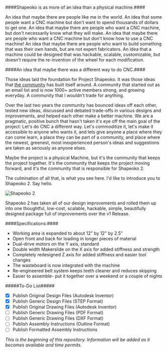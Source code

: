 ####Shapeoko is as more of an idea than a physical machine.####

An idea that maybe there are people like me in the world. An idea that some people want a CNC machine but don't want to spend thousands of dollars to get one. An idea that maybe there are people who want a CNC machine, but don't necessarily know what they will make. An idea that maybe there are people who want a CNC machine but don't know how to use a CNC machine! An idea that maybe there are people who want to build something that was their own hands, but are not expert fabricators. An idea that a machine could be designed that was hackable, scalable, customizable, but doesn't require the re-invention of the wheel for each modification.

####An idea that maybe there was a different way to do CNC.####

Those ideas laid the foundation for Project Shapeoko. It was those ideas that [the community](http://www.shapeoko.com/forum) has built itself around. A community that started out as an email list and is now 1000+ active members strong, and growing everyday. A community that I wouldn't trade for anything.

Over the last two years the community has bounced ideas off each other, tested new ideas, discussed and debated trade-offs in various designs and improvements, and helped each other make a better machine. We are a pragmatic, positive bunch that hasn't taken it's eye off the main goal of the project: Let's do CNC a different way. Let's commoditize it, let's make it accessible to anyone who wants it, and lets give anyone a place where they can come learn, a place they can be part of a community, and place where the newest, greenest, most inexperienced person's ideas and suggestions are taken as seriously as anyone elses. 

Maybe the project is a physical Machine, but it's the community that keeps the project together. It's the community that keeps the project moving forward, and it's the community that is responsible for Shapeoko 2.

The culmination of all that, is what you see here. I'd like to introduce you to Shapeoko 2. Say hello.

![Shapeoko 2](http://farm8.staticflickr.com/7412/10562956356_d77d032013_z_d.jpg)

Shapeoko 2 has taken all of our design improvements and rolled them up into one thoughtful, low-cost, scalable, hackable, simple, beautifully designed package full of improvements over the v1 Release.

####Specifications:####
+ Working area is expanded to about 12" by 12" by 2.5"
+ Open front and back for loading in longer pieces of material
+ Dual-drive motors on the Y axis, standard
+ Double width Makerslide on the X axis for added stiffness and strength
+ Completely redesigned Z axis for added stiffness and easier tool changes
+ The wasteboard is now integrated with the machine
+ Re-engineered belt system keeps teeth cleaner and reduces skipping
+ Easier to assemble- put it together over a weekend or a couple of nights

#####To-Do List#####
- [x] Publish Original Design Files (Autodesk Inventor)
- [x] Publish Generic Design Files (STEP Format)
- [x] Publish Original Drawing Files (Autodesk Inventor)
- [ ] Publish Generic Drawing Files (PDF Format)
- [ ] Publish Generic Drawing Files (DXF Format)
- [ ] Publish Assembly Instructions (Outline Format)
- [ ] Publish Formatted Assembly Instructions

_This is the beginning of this repository. Information will be added as it becomes available and time permits._